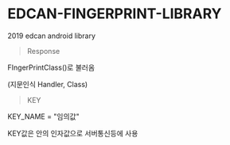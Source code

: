 # EDCAN-FINGERPRINT-LIBRARY
2019 edcan android library

> Response 
  
  FIngerPrintClass()로 불러옴 
 
 (지문인식 Handler, Class) 
 
>KEY
  
  KEY_NAME = "임의값"
 
  KEY값은 안의 인자값으로 서버통신등에 사용
